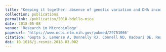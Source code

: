 ```yaml
---
title: "Keeping it together: absence of genetic variation and DNA incorporation by the predatory bacteria Micavibrio aeruginosavorus and Bdellovibrio bacteriovorus during predation"
collection: publications
permalink: /publication/2018-bdello-mica
date: 2018-05-08
venue: 'Research in Microbiology'
paperurl: 'https://www.ncbi.nlm.nih.gov/pubmed/29751066'
citation: 'Gupta S, Lemenze A, Donnelly RJ, Connell ND, Kadouri DE. Res Microbiol. Keeping it together: absence of genetic variation and DNA incorporation by the predatory bacteria Micavibrio aeruginosavorus and Bdellovibrio bacteriovorus during predation.'
doi: 10.1016/j.resmic.2018.03.002
---
```

